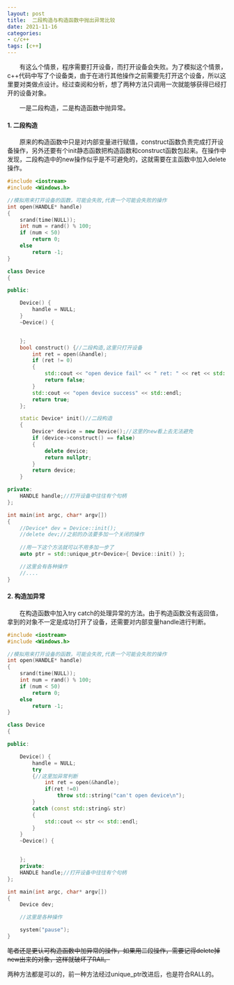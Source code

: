 ```yaml
---
layout: post
title:  二段构造与构造函数中抛出异常比较
date: 2021-11-16
categories:
- c/c++
tags: [c++]
---
```


&emsp;&emsp;有这么个情景，程序需要打开设备，而打开设备会失败。为了模拟这个情景，c++代码中写了个设备类，由于在进行其他操作之前需要先打开这个设备，所以这里要对类做点设计。经过查阅和分析，想了两种方法只调用一次就能够获得已经打开的设备对象。

&emsp;&emsp;一是二段构造，二是构造函数中抛异常。

#### 1. 二段构造
&emsp;&emsp;原来的构造函数中只是对内部变量进行赋值，construct函数负责完成打开设备操作，另外还要有个init静态函数把构造函数和construct函数包起来。在操作中发现，二段构造中的new操作似乎是不可避免的，这就需要在主函数中加入delete操作。
```c++
#include <iostream>
#include <Windows.h>

//模拟用来打开设备的函数，可能会失败,代表一个可能会失败的操作
int open(HANDLE* handle)
{
	srand(time(NULL));
	int num = rand() % 100;
	if (num < 50)
		return 0;
	else
		return -1;
}

class Device
{

public:

	Device() {
		handle = NULL;
	}
	~Device() {


	};
	bool construct() {//二段构造,这里只打开设备
		int ret = open(&handle);
		if (ret != 0)
		{
			std::cout << "open device fail" << " ret: " << ret << std::endl;
			return false;
		}
		std::cout << "open device success" << std::endl;
		return true;
	};

	static Device* init()//二段构造
	{
		Device* device = new Device();//这里的new看上去无法避免
		if (device->construct() == false)
		{
			delete device;
			return nullptr;
		}
		return device;
	}

private:
	HANDLE handle;//打开设备中往往有个句柄
};

int main(int argc, char* argv[])
{
	//Device* dev = Device::init();
	//delete dev;//之前的办法要多加一个关闭的操作
	
	//用一下这个方法就可以不用多加一步了
	auto ptr = std::unique_ptr<Device>{ Device::init() };

	//这里会有各种操作
	//....
}
```

#### 2. 构造加异常

&emsp;&emsp;在构造函数中加入try catch的处理异常的方法。由于构造函数没有返回值，拿到的对象不一定是成功打开了设备，还需要对内部变量handle进行判断。

```c++
#include <iostream>
#include <Windows.h>

//模拟用来打开设备的函数，可能会失败,代表一个可能会失败的操作
int open(HANDLE* handle)
{
	srand(time(NULL));
	int num = rand() % 100;
	if (num < 50)
		return 0;
	else
		return -1;
}

class Device
{

public:

	Device() {
		handle = NULL;
		try
		{//这里加异常判断
			int ret = open(&handle);
			if(ret !=0)
				throw std::string("can't open device\n");
		}
		catch (const std::string& str)
		{
			std::cout << str << std::endl;
		}
	}
	~Device() {


	};
	private:
	HANDLE handle;//打开设备中往往有个句柄
};

int main(int argc, char* argv[])
{
	Device dev;

	//这里是各种操作

	system("pause");
}

```
~~笔者还是更认可构造函数中加异常的操作，如果用二段操作，需要记得delete掉new出来的对象，这样就破坏了RAII。~~

两种方法都是可以的，前一种方法经过unique_ptr改进后，也是符合RALL的。





